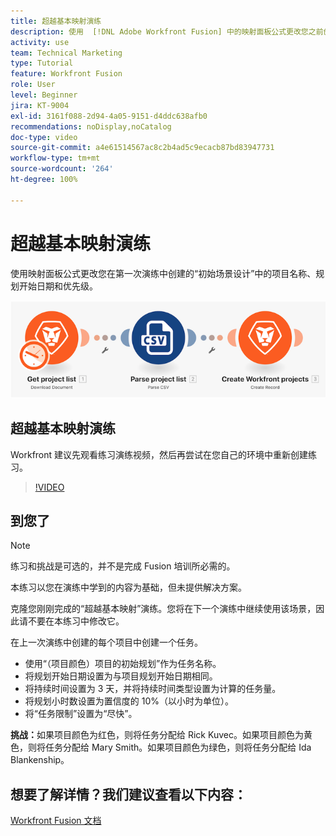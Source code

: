 ```yaml
---
title: 超越基本映射演练
description: 使用  [!DNL Adobe Workfront Fusion] 中的映射面板公式更改您之前创建的场景中的一些项目字段。
activity: use
team: Technical Marketing
type: Tutorial
feature: Workfront Fusion
role: User
level: Beginner
jira: KT-9004
exl-id: 3161f088-2d94-4a05-9151-d4ddc638afb0
recommendations: noDisplay,noCatalog
doc-type: video
source-git-commit: a4e61514567ac8c2b4ad5c9ecacb87bd83947731
workflow-type: tm+mt
source-wordcount: '264'
ht-degree: 100%

---
```


# 超越基本映射演练

使用映射面板公式更改您在第一次演练中创建的“初始场景设计”中的项目名称、规划开始日期和优先级。

![Fusion 场景的图像](assets/understand-the-basics-1.png)

## 超越基本映射演练

Workfront 建议先观看练习演练视频，然后再尝试在您自己的环境中重新创建练习。

>[!VIDEO](https://video.tv.adobe.com/v/335264/?quality=12&learn=on)


## 到您了

>[!NOTE]
>
>练习和挑战是可选的，并不是完成 Fusion 培训所必需的。

本练习以您在演练中学到的内容为基础，但未提供解决方案。

克隆您刚刚完成的“超越基本映射”演练。您将在下一个演练中继续使用该场景，因此请不要在本练习中修改它。

在上一次演练中创建的每个项目中创建一个任务。

* 使用“（项目颜色）项目的初始规划”作为任务名称。
* 将规划开始日期设置为与项目规划开始日期相同。
* 将持续时间设置为 3 天，并将持续时间类型设置为计算的任务量。
* 将规划小时数设置为置信度的 10%（以小时为单位）。
* 将“任务限制”设置为“尽快”。

**挑战：**&#x200B;如果项目颜色为红色，则将任务分配给 Rick Kuvec。如果项目颜色为黄色，则将任务分配给 Mary Smith。如果项目颜色为绿色，则将任务分配给 Ida Blankenship。

## 想要了解详情？我们建议查看以下内容：

[Workfront Fusion 文档](https://experienceleague.adobe.com/docs/workfront/using/adobe-workfront-fusion/workfront-fusion-2.html?lang=zh-Hans)
